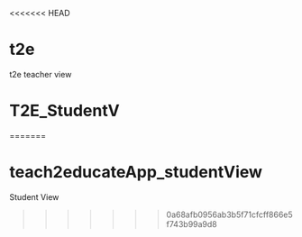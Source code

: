 <<<<<<< HEAD
# t2e
t2e teacher view
# T2E_StudentV
=======
# teach2educateApp_studentView
Student View
>>>>>>> 0a68afb0956ab3b5f71cfcff866e5f743b99a9d8
